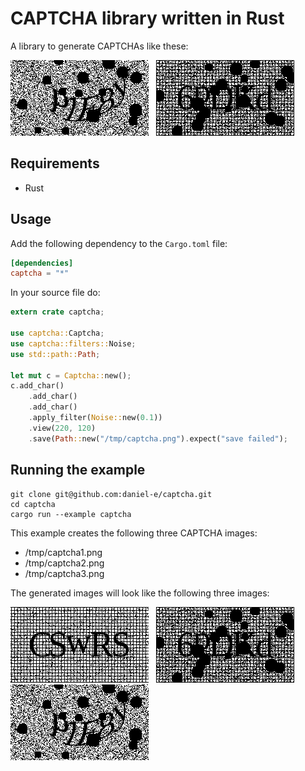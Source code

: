 # CAPTCHA library written in Rust

A library to generate CAPTCHAs like these:

![captcha](doc/captcha3.png) &nbsp; ![captcha](doc/captcha2.png)

## Requirements
* Rust

## Usage

Add the following dependency to the `Cargo.toml` file:

```toml
[dependencies]
captcha = "*"
```

In your source file do:

```rust
extern crate captcha;

use captcha::Captcha;
use captcha::filters::Noise;
use std::path::Path;

let mut c = Captcha::new();
c.add_char()
    .add_char()
    .add_char()
    .apply_filter(Noise::new(0.1))
    .view(220, 120)
    .save(Path::new("/tmp/captcha.png").expect("save failed");
```

## Running the example

    git clone git@github.com:daniel-e/captcha.git
    cd captcha
    cargo run --example captcha

This example creates the following three CAPTCHA images:
* /tmp/captcha1.png
* /tmp/captcha2.png
* /tmp/captcha3.png

The generated images will look like the following three images:

![captcha](doc/captcha1.png) &nbsp; ![captcha](doc/captcha2.png)
&nbsp;
![captcha](doc/captcha3.png)